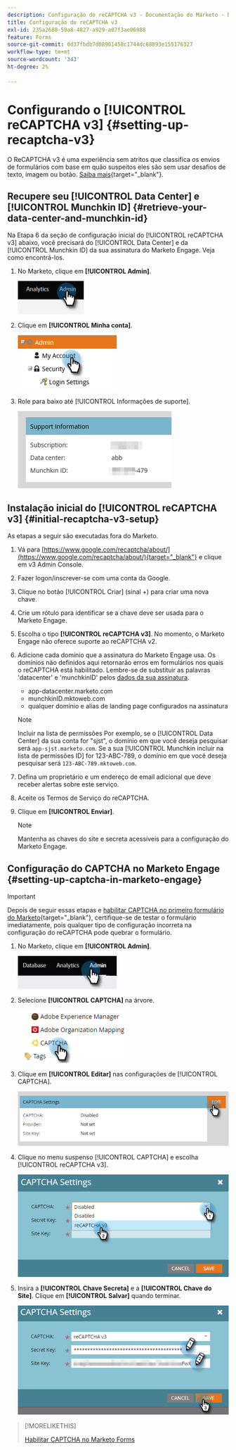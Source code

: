 ```yaml
---
description: Configuração do reCAPTCHA v3 - Documentação do Marketo - Documentação do produto
title: Configuração do reCAPTCHA v3
exl-id: 235a2688-59a8-4827-a929-a07f3ae06988
feature: Forms
source-git-commit: 0d37fbdb7d08901458c1744dc68893e155176327
workflow-type: tm+mt
source-wordcount: '343'
ht-degree: 2%

---
```


# Configurando o [!UICONTROL reCAPTCHA v3] {#setting-up-recaptcha-v3}

O ReCAPTCHA v3 é uma experiência sem atritos que classifica os envios de formulários com base em quão suspeitos eles são sem usar desafios de texto, imagem ou botão. [Saiba mais](https://developers.google.com/search/blog/2018/10/introducing-recaptcha-v3-new-way-to){target="_blank"}.

## Recupere seu [!UICONTROL Data Center] e [!UICONTROL Munchkin ID] {#retrieve-your-data-center-and-munchkin-id}

Na Etapa 6 da seção de configuração inicial do [!UICONTROL reCAPTCHA v3] abaixo, você precisará do [!UICONTROL Data Center] e da [!UICONTROL Munchkin ID] da sua assinatura do Marketo Engage. Veja como encontrá-los.

1. No Marketo, clique em **[!UICONTROL Admin]**.

   ![](assets/setting-up-recaptcha-v3-1.png)

1. Clique em **[!UICONTROL Minha conta]**.

   ![](assets/setting-up-recaptcha-v3-2.png)

1. Role para baixo até [!UICONTROL Informações de suporte].

   ![](assets/setting-up-recaptcha-v3-3.png)

## Instalação inicial do [!UICONTROL reCAPTCHA v3] {#initial-recaptcha-v3-setup}

As etapas a seguir são executadas fora do Marketo.

1. Vá para [https://www.google.com/recaptcha/about/](https://www.google.com/recaptcha/about/){target="_blank"} e clique em v3 Admin Console.

1. Fazer logon/inscrever-se com uma conta da Google.

1. Clique no botão [!UICONTROL Criar] (sinal +) para criar uma nova chave.

1. Crie um rótulo para identificar se a chave deve ser usada para o Marketo Engage.

1. Escolha o tipo **[!UICONTROL reCAPTCHA v3]**. No momento, o Marketo Engage não oferece suporte ao reCAPTCHA v2.

1. Adicione cada domínio que a assinatura do Marketo Engage usa. Os domínios não definidos aqui retornarão erros em formulários nos quais o reCAPTCHA está habilitado. Lembre-se de substituir as palavras &#39;datacenter&#39; e &#39;munchkinID&#39; pelos [dados da sua assinatura](#retrieve-your-data-center-and-munchkin-id).

   * app-datacenter.marketo.com
   * munchkinID.mktoweb.com
   * qualquer domínio e alias de landing page configurados na assinatura

   >[!NOTE]
   >
   >Incluir na lista de permissões Por exemplo, se o [!UICONTROL Data Center] da sua conta for &quot;sjst&quot;, o domínio em que você deseja pesquisar será `app-sjst.marketo.com`. Se a sua [!UICONTROL Munchkin incluir na lista de permissões ID] for 123-ABC-789, o domínio em que você deseja pesquisar será `123-ABC-789.mktoweb.com`.

1. Defina um proprietário e um endereço de email adicional que deve receber alertas sobre este serviço.

1. Aceite os Termos de Serviço do reCAPTCHA.

1. Clique em **[!UICONTROL Enviar]**.

   >[!NOTE]
   >
   >Mantenha as chaves do site e secreta acessíveis para a configuração do Marketo Engage.

## Configuração do CAPTCHA no Marketo Engage {#setting-up-captcha-in-marketo-engage}

>[!IMPORTANT]
>
>Depois de seguir essas etapas e [habilitar CAPTCHA no primeiro formulário do Marketo](/help/marketo/product-docs/demand-generation/forms/using-captcha/enable-captcha-in-marketo-forms.md){target="_blank"}, certifique-se de testar o formulário imediatamente, pois qualquer tipo de configuração incorreta na configuração do reCAPTCHA pode quebrar o formulário.

1. No Marketo, clique em **[!UICONTROL Admin]**.

   ![](assets/setting-up-recaptcha-v3-4.png)

1. Selecione **[!UICONTROL CAPTCHA]** na árvore.

   ![](assets/setting-up-recaptcha-v3-5.png)

1. Clique em **[!UICONTROL Editar]** nas configurações de [!UICONTROL CAPTCHA].

   ![](assets/setting-up-recaptcha-v3-6.png)

1. Clique no menu suspenso [!UICONTROL CAPTCHA] e escolha [!UICONTROL reCAPTCHA v3].

   ![](assets/setting-up-recaptcha-v3-7.png)

1. Insira a **[!UICONTROL Chave Secreta]** e a **[!UICONTROL Chave do Site]**. Clique em **[!UICONTROL Salvar]** quando terminar.

   ![](assets/setting-up-recaptcha-v3-8.png)

>[!MORELIKETHIS]
>
>[Habilitar CAPTCHA no Marketo Forms](/help/marketo/product-docs/demand-generation/forms/using-captcha/enable-captcha-in-marketo-forms.md)
